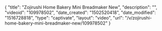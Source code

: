 {
    "title": "Zojirushi Home Bakery Mini Breadmaker New",
    "description": "",
    "videoid": "109978502",
    "date_created": "1502520418",
    "date_modified": "1516728818",
    "type": "captivate",
    "layout": "video",
    "url": "\/v\/zojirushi-home-bakery-mini-breadmaker-new\/109978502"
}